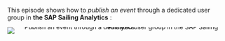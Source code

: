 This episode shows how to *publish an event* through a dedicated user group in **the SAP Sailing Analytics** :

<div style="text-align: center; line-height: 0;">
  <a href="https://vimeo.com/488485433" target="_blank">
    <img src="https://i.vimeocdn.com/video/1010883117-c1919ac1563d2d40fc5a6ff49f4ff66918ef1de005d0820a928d5478f0b98a64-d?f=webp&region=us" alt="Publish an event through a dedicated user group in the SAP Sailing Analytics" style="display: inline-block;">
  </a>
  <div style="line-height: normal; margin-top: -18em; margin-bottom: 16em">
    <a href="https://vimeo.com/488485433" target="_blank" style="
      display: inline-block;
      vertical-align: middle;
      background-color: #007BFF;
      color: white;
      padding: 10px 20px;
      border-radius: 4px;
      text-decoration: none;
      font-weight: bold;
    ">Watch the Video</a>
  </div>